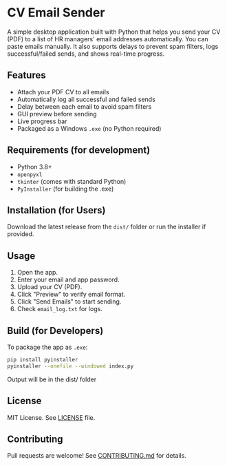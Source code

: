 # CV Email Sender

A simple desktop application built with Python that helps you send your CV (PDF) to a list of HR managers' email addresses automatically. You can paste emails manually. It also supports delays to prevent spam filters, logs successful/failed sends, and shows real-time progress.

## Features

- Attach your PDF CV to all emails
- Automatically log all successful and failed sends
- Delay between each email to avoid spam filters
- GUI preview before sending
- Live progress bar
- Packaged as a Windows `.exe` (no Python required)

## Requirements (for development)

- Python 3.8+
- `openpyxl`
- `tkinter` (comes with standard Python)
- `PyInstaller` (for building the .exe)

## Installation (for Users)

Download the latest release from the `dist/` folder or run the installer if provided.

## Usage

1. Open the app.
2. Enter your email and app password.
3. Upload your CV (PDF).
4. Click "Preview" to verify email format.
5. Click "Send Emails" to start sending.
6. Check `email_log.txt` for logs.


## Build (for Developers)

To package the app as `.exe`:

```bash
pip install pyinstaller
pyinstaller --onefile --windowed index.py
```
Output will be in the dist/ folder

## License
MIT License. See [LICENSE](https://github.com/GL1TCHD/Python_Email_Sender/blob/master/LICENSE) file.

## Contributing
Pull requests are welcome! See [CONTRIBUTING.md](https://github.com/GL1TCHD/Python_Email_Sender/blob/master/CONTRIBUTING.md) for details.
